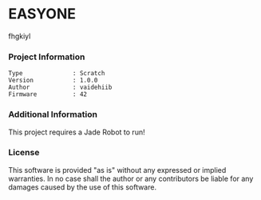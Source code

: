 EASYONE
================

fhgkiyl

### Project Information
```
Type              : Scratch
Version           : 1.0.0
Author            : vaidehiib
Firmware          : 42
```

### Additional Information
This project requires a Jade Robot to run!

### License
This software is provided "as is" without any expressed or implied warranties.  In no case shall the author or any contributors be liable for any damages caused by the use of this software.


